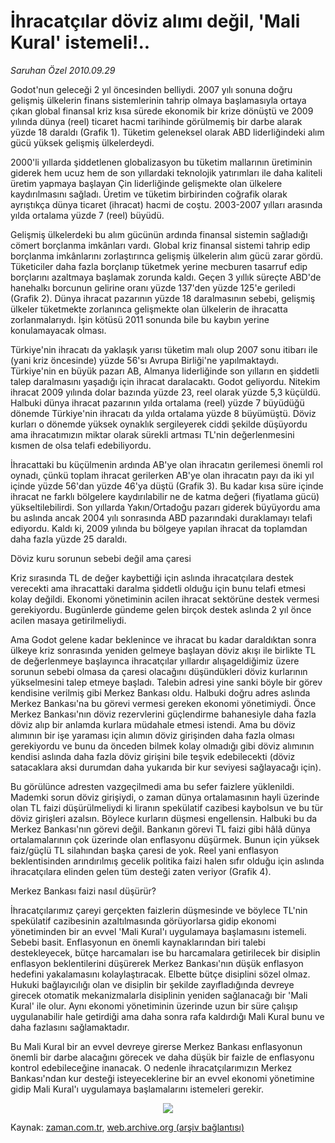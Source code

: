 # İhracatçılar döviz alımı değil, 'Mali Kural' istemeli!..

*Saruhan Özel 2010.09.29*

<td class="news-spot">
<p>Godot'nun geleceği 2 yıl öncesinden belliydi. 2007 yılı sonuna doğru gelişmiş ülkelerin finans sistemlerinin tahrip olmaya başlamasıyla ortaya çıkan global finansal kriz kısa sürede ekonomik bir krize dönüştü ve 2009 yılında dünya (reel) ticaret hacmi tarihinde görülmemiş bir darbe alarak yüzde 18 daraldı (Grafik 1). Tüketim geleneksel olarak ABD liderliğindeki alım gücü yüksek gelişmiş ülkelerdeydi.</p>
<p><p>2000'li yıllarda şiddetlenen globalizasyon bu tüketim mallarının üretiminin giderek hem ucuz hem de son yıllardaki teknolojik yatırımları ile daha kaliteli üretim yapmaya başlayan Çin liderliğinde gelişmekte olan ülkelere kaydırılmasını sağladı. Üretim ve tüketim birbirinden coğrafik olarak ayrıştıkça dünya ticaret (ihracat) hacmi de coştu. 2003-2007 yılları arasında yılda ortalama yüzde 7 (reel) büyüdü.
<p> Gelişmiş ülkelerdeki bu alım gücünün ardında finansal sistemin sağladığı cömert borçlanma imkânları vardı. Global kriz finansal sistemi tahrip edip borçlanma imkânlarını zorlaştırınca gelişmiş ülkelerin alım gücü zarar gördü. Tüketiciler daha fazla borçlanıp tüketmek yerine mecburen tasarruf edip borçlarını azaltmaya başlamak zorunda kaldı. Geçen 3 yıllık süreçte ABD'de hanehalkı borcunun gelirine oranı yüzde 137'den yüzde 125'e geriledi (Grafik 2). Dünya ihracat pazarının yüzde 18 daralmasının sebebi, gelişmiş ülkeler tüketmekte zorlanınca gelişmekte olan ülkelerin de ihracatta zorlanmalarıydı. İşin kötüsü 2011 sonunda bile bu kaybın yerine konulamayacak olması. 
<p> Türkiye'nin ihracatı da yaklaşık yarısı tüketim malı olup 2007 sonu itibarı ile (yani kriz öncesinde) yüzde 56'sı Avrupa Birliği'ne yapılmaktaydı. Türkiye'nin en büyük pazarı AB, Almanya liderliğinde son yılların en şiddetli talep daralmasını yaşadığı için ihracat daralacaktı. Godot geliyordu. Nitekim ihracat 2009 yılında dolar bazında yüzde 23, reel olarak yüzde 5,3 küçüldü. Halbuki dünya ihracat pazarının yılda ortalama (reel) yüzde 7 büyüdüğü dönemde Türkiye'nin ihracatı da yılda ortalama yüzde 8 büyümüştü. Döviz kurları o dönemde yüksek oynaklık sergileyerek ciddi şekilde düşüyordu ama ihracatımızın miktar olarak sürekli artması TL'nin değerlenmesini kısmen de olsa telafi edebiliyordu.
<p> İhracattaki bu küçülmenin ardında AB'ye olan ihracatın gerilemesi önemli rol oynadı, çünkü toplam ihracat gerilerken AB'ye olan ihracatın payı da iki yıl içinde yüzde 56'dan yüzde 46'ya düştü (Grafik 3). Bu kadar kısa süre içinde ihracat ne farklı bölgelere kaydırılabilir ne de katma değeri (fiyatlama gücü) yükseltilebilirdi. Son yıllarda Yakın/Ortadoğu pazarı giderek büyüyordu ama bu aslında ancak 2004 yılı sonrasında ABD pazarındaki duraklamayı telafi ediyordu. Kaldı ki, 2009 yılında bu bölgeye yapılan ihracat da toplamdan daha fazla yüzde 25 daraldı.
<p>Döviz kuru sorunun sebebi değil ama çaresi
<p>Kriz sırasında TL de değer kaybettiği için aslında ihracatçılara destek verecekti ama ihracattaki daralma şiddetli olduğu için bunu telafi etmesi kolay değildi. Ekonomi yönetiminin acilen ihracat sektörüne destek vermesi gerekiyordu. Bugünlerde gündeme gelen birçok destek aslında 2 yıl önce acilen masaya getirilmeliydi.
<p> Ama Godot gelene kadar beklenince ve ihracat bu kadar daraldıktan sonra ülkeye kriz sonrasında yeniden gelmeye başlayan döviz akışı ile birlikte TL de değerlenmeye başlayınca ihracatçılar yıllardır alışageldiğimiz üzere sorunun sebebi olmasa da çaresi olacağını düşündükleri döviz kurlarının yükselmesini talep etmeye başladı. Talebin adresi yine sanki böyle bir görev kendisine verilmiş gibi Merkez Bankası oldu. Halbuki doğru adres aslında Merkez Bankası'na bu görevi vermesi gereken ekonomi yönetimiydi. Önce Merkez Bankası'nın döviz rezervlerini güçlendirme bahanesiyle daha fazla döviz alıp bir anlamda kurlara müdahale etmesi istendi. Ama bu döviz alımının bir işe yaraması için alımın döviz girişinden daha fazla olması gerekiyordu ve bunu da önceden bilmek kolay olmadığı gibi döviz alımının kendisi aslında daha fazla döviz girişini bile teşvik edebilecekti (döviz satacaklara aksi durumdan daha yukarıda bir kur seviyesi sağlayacağı için).
<p> Bu görülünce adresten vazgeçilmedi ama bu sefer faizlere yüklenildi. Mademki sorun döviz girişiydi, o zaman dünya ortalamasının hayli üzerinde olan TL faizi düşürülmeliydi ki liranın spekülatif cazibesi kaybolsun ve bu tür döviz girişleri azalsın. Böylece kurların düşmesi engellensin. Halbuki bu da Merkez Bankası'nın görevi değil. Bankanın görevi TL faizi gibi hâlâ dünya ortalamalarının çok üzerinde olan enflasyonu düşürmek. Bunun için yüksek faiz/güçlü TL silahından başka çaresi de yok. Reel yani enflasyon beklentisinden arındırılmış gecelik politika faizi halen sıfır olduğu için aslında ihracatçılara elinden gelen tüm desteği zaten veriyor (Grafik 4).
<p>Merkez Bankası faizi nasıl düşürür?
<p>İhracatçılarımız çareyi gerçekten faizlerin düşmesinde ve böylece TL'nin spekülatif cazibesinin azaltılmasında görüyorlarsa gidip ekonomi yönetiminden bir an evvel 'Mali Kural'ı uygulamaya başlamasını istemeli. Sebebi basit. Enflasyonun en önemli kaynaklarından biri talebi destekleyecek, bütçe harcamaları ise bu harcamalara getirilecek bir disiplin enflasyon beklentilerini düşürerek Merkez Bankası'nın düşük enflasyon hedefini yakalamasını kolaylaştıracak. Elbette bütçe disiplini sözel olmaz. Hukuki bağlayıcılığı olan ve disiplin bir şekilde zayıfladığında devreye girecek otomatik mekanizmalarla disiplinin yeniden sağlanacağı bir 'Mali Kural' ile olur. Aynı ekonomi yönetiminin üzerinde uzun bir süre çalışıp uygulanabilir hale getirdiği ama daha sonra rafa kaldırdığı Mali Kural bunu ve daha fazlasını sağlamaktadır.
<p> Bu Mali Kural bir an evvel devreye girerse Merkez Bankası enflasyonun önemli bir darbe alacağını görecek ve daha düşük bir faizle de enflasyonu kontrol edebileceğine inanacak. O nedenle ihracatçılarımızın Merkez Bankası'ndan kur desteği isteyeceklerine bir an evvel ekonomi yönetimine gidip Mali Kural'ı uygulamaya başlamalarını istemeleri gerekir.
<p>
<p><p align="center"><img border="0" src="http://web.archive.org/web/20101130221257im_/http://medya.zaman.com.tr/2010/09/29/resim1.jpg"/>
</p>
<a href="http://web.archive.org/web/20101130221257/mailto:s.ozel@zaman.com.tr">
</a></p></p></p></p></p></p></p></p></p></p></p></p></p></p></td>

Kaynak: [zaman.com.tr](http://zaman.com.tr/yazar.do?yazino=1033391), [web.archive.org (arşiv bağlantısı)](http://web.archive.org/web/20101130221257/http://zaman.com.tr/yazar.do?yazino=1033391)
